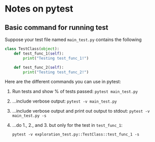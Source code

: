# Notes on pytest

## Basic command for running test

Suppose your test file named `main_test.py` contains the following
```python
class TestClass(object):
    def test_func_1(self):
        print("Testing test_func_1!")

    def test_func_2(self):
        print("Testing test_func_2!")
```
Here are the different commands you can use in pytest:

1. Run tests and show % of tests passed: `pytest main_test.py`
2. ...include verbose output: `pytest -v main_test.py`
3. ...include verbose output and print out output to stdout: `pytest -v main_test.py -s`
4. ...do 1., 2., and 3. but only for the test in `test_func_1`: 
   
   `pytest -v exploration_test.py::TestClass::test_func_1 -s`
